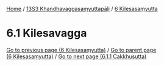 
[Home](/) / [13S3 Khandhavaggasaṃyuttapāḷi](../../13S3.md) / [6 Kilesasaṃyutta](../6.md)

# 6.1 Kilesavagga


[Go to previous page (6 Kilesasaṃyutta)](../6.md) / [Go to parent page (6 Kilesasaṃyutta)](../6.md) / [Go to next page (6.1.1 Cakkhusutta)](6.1/6.1.1.md)


